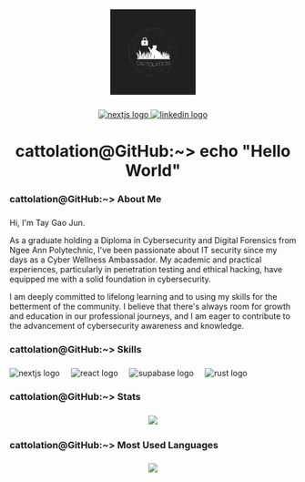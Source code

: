 <div align="center">
  <img height="150" src="img/CATTOLATION.png"  />
</div>

###

<div align="center">
  <a href="https://www.taygaojun.com" target="_blank">
    <img src="https://img.shields.io/static/v1?message=Portfolio&logo=nextdotjs&label=&color=0077B5&logoColor=white&labelColor=&style=for-the-badge" height="25" alt="nextjs logo"  />
  </a>
  <a href="https://www.linkedin.com/in/taygaojun" target="_blank">
    <img src="https://img.shields.io/static/v1?message=LinkedIn&logo=linkedin&label=&color=0077B5&logoColor=white&labelColor=&style=for-the-badge" height="25" alt="linkedin logo"  />
  </a>
</div>

###

<h1 align="center">cattolation@GitHub:~> echo "Hello World"</h1>

###

<h3 align="left">cattolation@GitHub:~> About Me</h3>

###

<p align="left">
Hi, I'm Tay Gao Jun.
  
As a graduate holding a Diploma in Cybersecurity and Digital Forensics from Ngee Ann Polytechnic, I've been passionate about IT security since my days as a Cyber Wellness Ambassador. My academic and practical experiences, particularly in penetration testing and ethical hacking, have equipped me with a solid foundation in cybersecurity.

I am deeply committed to lifelong learning and to using my skills for the betterment of the community. I believe that there's always room for growth and education in our professional journeys, and I am eager to contribute to the advancement of cybersecurity awareness and knowledge.
</p>

###

<h3 align="left">cattolation@GitHub:~> Skills</h3>

###

<div align="left">
  <img src="https://skillicons.dev/icons?i=nextjs" height="40" alt="nextjs logo"  />
  <img width="12" />
  <img src="https://skillicons.dev/icons?i=react" height="40" alt="react logo"  />
  <img width="12" />
  <img src="https://skillicons.dev/icons?i=supabase" height="40" alt="supabase logo"  />
  <img width="12" />
  <img src="https://skillicons.dev/icons?i=rust" height="40" alt="rust logo"  />
</div>

###

<h3 align="left">cattolation@GitHub:~> Stats</h3>

###

<div align="center">
  <img src="https://github-readme-stats-sigma-tawny-38.vercel.app/api?username=cattolation&theme=onedark&show_icons=true&show=reviews,discussions_started,discussions_answered,prs_merged,prs_merged_percentage&exclude_repo=DL-Assignment-1,DL-Assignment-2" />
</div>

###

<h3 align="left">cattolation@GitHub:~> Most Used Languages</h3>

###

<div align="center">
  <img src="https://github-readme-stats-sigma-tawny-38.vercel.app/api/top-langs?username=cattolation&theme=onedark&layout=donut&exclude_repo=DL-Assignment-1,DL-Assignment-2" />
</div>

###
